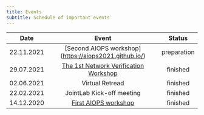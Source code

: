 ```yaml
---
title: Events
subtitle: Schedule of important events
---
```


<!-- | Tables        | Are           | Cool  |
| ------------- |:-------------:| -----:|
| col 3 is      | right-aligned | $1600 |
| col 2 is      | centered      |   $12 |
| zebra stripes | are neat      |    $1 | -->


| Date          | Event                      | Status|
|:-------------:|:--------------------------:|:-----:|
| 22.11.2021    | [Second AIOPS workshop] (https://aiops2021.github.io/)                           | preparation |
| 29.07.2021    | [The 1st Network Verification Workshop](https://networkverification-workshop.github.io/)           | finished |
| 02.06.2021    | Virtual Retread                                 | finished |
| 22.02.2021    | JointLab Kick-off meeting                       | finished    |
| 14.12.2020    | [First AIOPS workshop](https://aiopsworkshop.github.io/index.html)                            | finished    |
